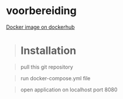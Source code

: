 # voorbereiding

[Docker image on dockerhub](https://hub.docker.com/r/brentwillems/exercise/builds)

> # Installation

> pull this git repository

> run docker-compose.yml file

> open application on localhost port 8080
